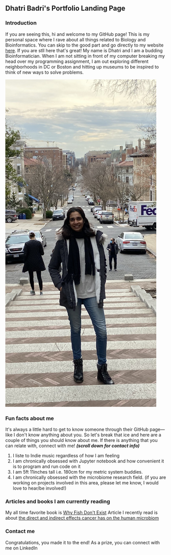 ## Dhatri Badri's Portfolio Landing Page 

### Introduction

If you are seeing this, hi and welcome to my GitHub page! This is my personal space where I rave about all things related to Biology and Bioinformatics. You can skip to the good part and go directly to my website [here](dhatribadri.github.io). If you are stll here that's great! My name is Dhatri and I am a budding Bioinformatician. When I am not sitting in front of my computer breaking my head over my programming assignment, I am out exploring different neighborhoods in DC or Boston and hitting up museums to be inspired to think of new ways to solve problems.   

<img src="images/landing-page-pic.jpeg"/>


### Fun facts about me

It's always a little hard to get to know someone through their GitHub page—like I don't know anything about you. So let's break that ice and here are a couple of things you should know about me. If there is anything that you can relate with, connect with me! _**(scroll down for contact info)**_

1. I liste to Indie music regardless of how I am feeling 
2. I am chronically obsessed with Jupyter notebook and how convenient it is to program and run code on it
3. I am 5ft 11inches tall i.e. 180cm for my metric system buddies. 
4. I am chronically obsessed with the microbiome research field. 
(if you are working on projects involved in this area, please let me know, I would love to hear/be involved!) 

### Articles and books I am currently reading 

My all time favorite book is [Why Fish Don't Exist](https://www.simonandschuster.com/books/Why-Fish-Dont-Exist/Lulu-Miller/9781501160349#:~:text=Why%20Fish%20Don't%20Exist%20begins%20with%20a%20mesmerizing%20account,struggle%2C%20of%20heartbreak%20and%20chaos.)
Article I recently read is about [the direct and indirect effects cancer has on the human microbiom](https://doi.org/10.1016/j.trecan.2020.01.004)

### Contact me

Congratulations, you made it to the end! As a prize, you can connect with me on LinkedIn
